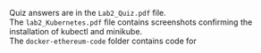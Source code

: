 Quiz answers are in the `Lab2_Quiz.pdf` file. <br/>
The `lab2_Kubernetes.pdf` file contains screenshots confirming the installation of kubectl and minikube. <br/>
The `docker-ethereum-code` folder contains code for
